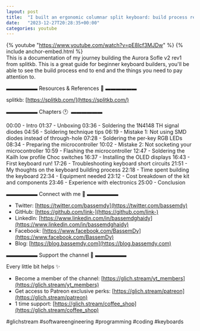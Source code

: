 ```yaml
---
layout: post
title:  "I built an ergonomic columnar split keyboard: build process review"
date:   "2023-12-27T20:28:35+00:00"
categories: youtube
---
```

{% youtube  "https://www.youtube.com/watch?v=pE8lcf3MJDw" %}
{% include anchor-embed.html %}
<br />
This is a documentation of my journey building the Aurora Sofle v2 rev1 from splitkb. This is a great guide for beginner keyboard builders, you'll be able to see the build process end to end and the things you need to pay attention to.

▬▬▬▬▬▬ Resources &amp; References 📕 ▬▬▬▬▬▬

splitkb: [https://splitkb.com/](https://splitkb.com/)

▬▬▬▬▬▬ Chapters 🕐  ▬▬▬▬▬▬

00:00 - Intro 
01:37 - Unboxing
03:36 - Soldering the 1N4148 TH signal diodes
04:56 - Soldering technique tips
06:19 - Mistake 1: Not using SMD diodes instead of through-hole
07:28 - Soldering the per-key RGB LEDs
08:34 - Preparing the microcontroller
10:02 - Mistake 2: Not socketing your microcontroller
10:59 - Flashing the microcontroller 
12:47 - Soldering the Kailh low profile Choc switches 
16:37 - Installing the OLED displays
16:43 - First keyboard run!
17:26 - Troubleshooting keyboard short circuits
21:51 - My thoughts on the keyboard building process
22:18 - Time spent building the keyboard
22:34 - Equipment needed 
23:12 - Cost breakdown of the kit and components
23:46 - Experience with electronics
25:00 - Conclusion 

▬▬▬▬▬▬ Connect with me 👋 ▬▬▬▬▬▬

- Twitter: [https://twitter.com/bassemdy](https://twitter.com/bassemdy)
- GitHub: [https://github.com/link-](https://github.com/link-)
- LinkedIn: [https://www.linkedin.com/in/bassemdghaidy](https://www.linkedin.com/in/bassemdghaidy)
- Facebook: [https://www.facebook.com/BassemDy](https://www.facebook.com/BassemDy)
- Blog: [https://blog.bassemdy.com](https://blog.bassemdy.com)

▬▬▬▬▬▬ Support the channel 💜 ▬▬▬▬▬▬

Every little bit helps ✨
- Become a member of the channel: [https://glich.stream/yt_members](https://glich.stream/yt_members)
- Get access to Patreon exclusive perks: [https://glich.stream/patreon](https://glich.stream/patreon)
- 1 time support: [https://glich.stream/coffee_shop](https://glich.stream/coffee_shop)

#glichstream #softwareengineering #programming #coding #keyboards

